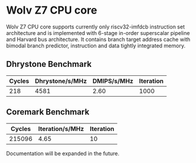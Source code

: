 # Wolv Z7 CPU core #

Wolv Z7 CPU core supports currently only riscv32-imfdcb instruction set architecture and is implemented with 6-stage in-order superscalar pipeline and Harvard bus architecture. It contains branch target address cache with bimodal branch predictor, instruction and data tightly integrated memory.

## Dhrystone Benchmark ##
| Cycles | Dhrystone/s/MHz | DMIPS/s/MHz | Iteration |
| ------ | --------------- | ----------- | --------- |
|    218 |            4581 |        2.60 |      1000 |

## Coremark Benchmark ##
| Cycles | Iteration/s/MHz | Iteration |
| ------ | --------------- | --------- |
| 215096 |            4.65 |        10 |

Documentation will be expanded in the future.
